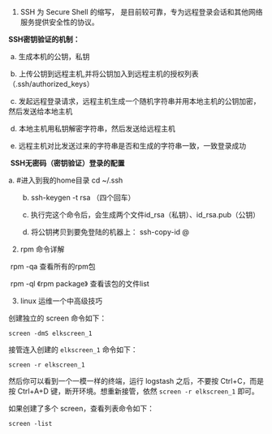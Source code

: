 1. SSH 为 Secure Shell 的缩写， 是目前较可靠，专为远程登录会话和其他网络服务提供安全性的协议。

  **SSH密钥验证的机制：**

​    a. 生成本机的公钥，私钥

​    b. 上传公钥到远程主机,并将公钥加入到远程主机的授权列表（.ssh/authorized_keys）

​    c. 发起远程登录请求，远程主机生成一个随机字符串并用本地主机的公钥加密，然后发送给本地主机

​    d. 本地主机用私钥解密字符串，然后发送给远程主机

​    e. 远程主机对比发送过来的字符串是否和生成的字符串一致，一致登录成功

​    **SSH无密码（密钥验证）登录的配置**

   a. #进入到我的home目录  cd ~/.ssh

　　b. ssh-keygen -t rsa （四个回车）  

　　c. 执行完这个命令后，会生成两个文件id_rsa（私钥）、id_rsa.pub（公钥）  

　　d. 将公钥拷贝到要免登陆的机器上：  ssh-copy-id <user>@<remote host>



2. rpm 命令详解

​    rpm -qa 查看所有的rpm包

​    rpm -ql 《rpm package》 查看该包的文件list



3. linux 运维一个中高级技巧

创建独立的 screen 命令如下：

```
screen -dmS elkscreen_1
```

接管连入创建的 `elkscreen_1` 命令如下：

```
screen -r elkscreen_1
```

然后你可以看到一个一模一样的终端，运行 logstash 之后，不要按 Ctrl+C，而是按 Ctrl+A+D 键，断开环境。想重新接管，依然 `screen -r elkscreen_1` 即可。

如果创建了多个 screen，查看列表命令如下：

```
screen -list
```